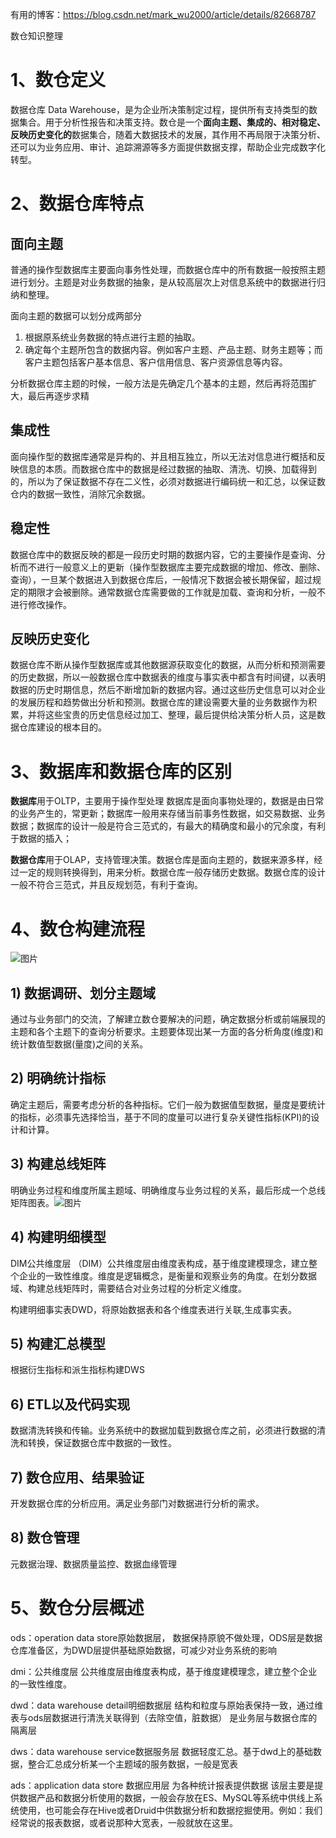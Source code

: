 有用的博客：https://blog.csdn.net/mark_wu2000/article/details/82668787

数仓知识整理

# 1、数仓定义 

数据仓库 Data Warehouse，是为企业所决策制定过程，提供所有支持类型的数据集合。用于分析性报告和决策支持。数仓是一个**面向主题、集成的、相对稳定、反映历史变化的**数据集合，随着大数据技术的发展，其作用不再局限于决策分析、还可以为业务应用、审计、追踪溯源等多方面提供数据支撑，帮助企业完成数字化转型。

# 2、数据仓库特点

## 面向主题

普通的操作型数据库主要面向事务性处理，而数据仓库中的所有数据一般按照主题进行划分。主题是对业务数据的抽象，是从较高层次上对信息系统中的数据进行归纳和整理。

面向主题的数据可以划分成两部分

1. 根据原系统业务数据的特点进行主题的抽取。
2. 确定每个主题所包含的数据内容。例如客户主题、产品主题、财务主题等；而客户主题包括客户基本信息、客户信用信息、客户资源信息等内容。

分析数据仓库主题的时候，一般方法是先确定几个基本的主题，然后再将范围扩大，最后再逐步求精

## 集成性

面向操作型的数据库通常是异构的、并且相互独立，所以无法对信息进行概括和反映信息的本质。而数据仓库中的数据是经过数据的抽取、清洗、切换、加载得到的，所以为了保证数据不存在二义性，必须对数据进行编码统一和汇总，以保证数仓内的数据一致性，消除冗余数据。

## 稳定性

数据仓库中的数据反映的都是一段历史时期的数据内容，它的主要操作是查询、分析而不进行一般意义上的更新（操作型数据库主要完成数据的增加、修改、删除、查询），一旦某个数据进入到数据仓库后，一般情况下数据会被长期保留，超过规定的期限才会被删除。通常数据仓库需要做的工作就是加载、查询和分析，一般不进行修改操作。

## 反映历史变化

数据仓库不断从操作型数据库或其他数据源获取变化的数据，从而分析和预测需要的历史数据，所以一般数据仓库中数据表的维度与事实表中都含有时间键，以表明数据的历史时期信息，然后不断增加新的数据内容。通过这些历史信息可以对企业的发展历程和趋势做出分析和预测。数据仓库的建设需要大量的业务数据作为积累，并将这些宝贵的历史信息经过加工、整理，最后提供给决策分析人员，这是数据仓库建设的根本目的。

# 3、数据库和数据仓库的区别

**数据库**用于OLTP，主要用于操作型处理 数据库是面向事物处理的，数据是由日常的业务产生的，常更新；数据库一般用来存储当前事务性数据，如交易数据、业务数据；数据库的设计一般是符合三范式的，有最大的精确度和最小的冗余度，有利于数据的插入；

**数据仓库**用于OLAP，支持管理决策。数据仓库是面向主题的，数据来源多样，经过一定的规则转换得到，用来分析。数据仓库一般存储历史数据。数据仓库的设计一般不符合三范式，并且反规划范，有利于查询。

# 4、数仓构建流程

![图片](https://mmbiz.qpic.cn/mmbiz_png/GTdQ9xoSumWSv6yqptMl46KwE98lLf8kvVHe12Bu66sXicjmmMnlVN4jtQ1KbOdCGZmricQlEib1OuxdibMzRkS83g/640?wx_fmt=png&wxfrom=5&wx_lazy=1&wx_co=1)

## 1) 数据调研、划分主题域

通过与业务部门的交流，了解建立数仓要解决的问题，确定数据分析或前端展现的主题和各个主题下的查询分析要求。主题要体现出某一方面的各分析角度(维度)和统计数值型数据(量度)之间的关系。

## 2) 明确统计指标

确定主题后，需要考虑分析的各种指标。它们一般为数据值型数据，量度是要统计的指标，必须事先选择恰当，基于不同的度量可以进行复杂关键性指标(KPI)的设计和计算。

## 3) 构建总线矩阵

明确业务过程和维度所属主题域、明确维度与业务过程的关系，最后形成一个总线矩阵图表。![图片](https://mmbiz.qpic.cn/mmbiz_png/GTdQ9xoSumWSv6yqptMl46KwE98lLf8k5Kor5ka1WNwt484f7sqBQ9xt8C6bBG8DxC5Hicoa58c3YzMzBBe1A0g/640?wx_fmt=png&wxfrom=5&wx_lazy=1&wx_co=1)

## 4) 构建明细模型

DIM公共维度层 （DIM）公共维度层由维度表构成，基于维度建模理念，建立整个企业的一致性维度。维度是逻辑概念，是衡量和观察业务的角度。在划分数据域、构建总线矩阵时，需要结合对业务过程的分析定义维度。

构建明细事实表DWD，将原始数据表和各个维度表进行关联,生成事实表。

## 5) 构建汇总模型

根据衍生指标和派生指标构建DWS

## 6) ETL以及代码实现

数据清洗转换和传输。业务系统中的数据加载到数据仓库之前，必须进行数据的清洗和转换，保证数据仓库中数据的一致性。

## 7) 数仓应用、结果验证

开发数据仓库的分析应用。满足业务部门对数据进行分析的需求。

## 8) 数仓管理

元数据治理、数据质量监控、数据血缘管理

# 5、数仓分层概述

ods：operation data store原始数据层， 数据保持原貌不做处理，ODS层是数据仓库准备区，为DWD层提供基础原始数据，可减少对业务系统的影响

dmi：公共维度层 公共维度层由维度表构成，基于维度建模理念，建立整个企业的一致性维度。

dwd：data warehouse detail明细数据层 结构和粒度与原始表保持一致，通过维表与ods层数据进行清洗关联得到（去除空值，脏数据） 是业务层与数据仓库的隔离层

dws：data warehouse service数据服务层 数据轻度汇总。基于dwd上的基础数据，整合汇总成分析某一个主题域的服务数据，一般是宽表

ads：application data store 数据应用层 为各种统计报表提供数据 该层主要是提供数据产品和数据分析使用的数据，一般会存放在ES、MySQL等系统中供线上系统使用，也可能会存在Hive或者Druid中供数据分析和数据挖掘使用。例如：我们经常说的报表数据，或者说那种大宽表，一般就放在这里。